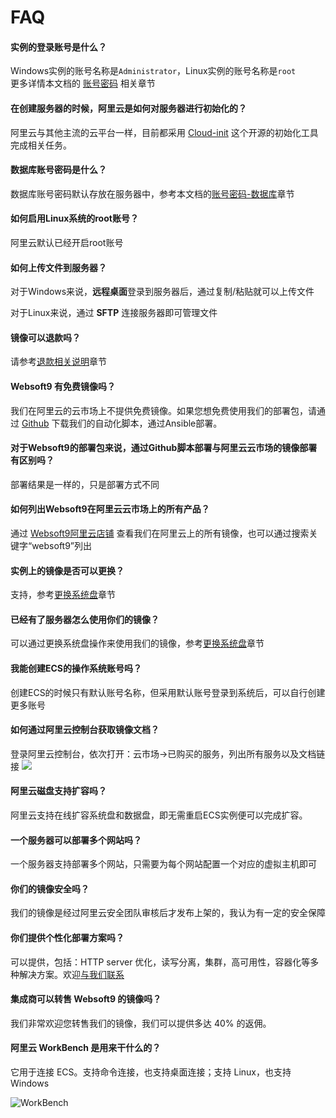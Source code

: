 # FAQ

#### 实例的登录账号是什么？

Windows实例的账号名称是`Administrator`，Linux实例的账号名称是`root`  
更多详情本文档的 [账号密码](/zh/stack-accounts.md) 相关章节

#### 在创建服务器的时候，阿里云是如何对服务器进行初始化的？

阿里云与其他主流的云平台一样，目前都采用 [Cloud-init](https://cloudinit.readthedocs.io/) 这个开源的初始化工具完成相关任务。  

#### 数据库账号密码是什么？

数据库账号密码默认存放在服务器中，参考本文档的[账号密码-数据库](/zh/stack-accounts.md)章节

#### 如何启用Linux系统的root账号？

阿里云默认已经开启root账号

#### 如何上传文件到服务器？

对于Windows来说，**远程桌面**登录到服务器后，通过复制/粘贴就可以上传文件

对于Linux来说，通过 **SFTP** 连接服务器即可管理文件

#### 镜像可以退款吗？

请参考[退款相关说明](/zh/business-order.html#退款)章节

#### Websoft9 有免费镜像吗？

我们在阿里云的云市场上不提供免费镜像。如果您想免费使用我们的部署包，请通过 [Github](https://github.com/websoft9) 下载我们的自动化脚本，通过Ansible部署。

#### 对于Websoft9的部署包来说，通过Github脚本部署与阿里云云市场的镜像部署有区别吗？

部署结果是一样的，只是部署方式不同

#### 如何列出Websoft9在阿里云云市场上的所有产品？

通过 [Websoft9阿里云店铺](https://shop658hlt17.market.aliyun.com/) 查看我们在阿里云上的所有镜像，也可以通过搜索关键字“websoft9”列出

#### 实例上的镜像是否可以更换？

支持，参考[更换系统盘](/zh/stack-deployment.html#更换系统盘部署)章节

#### 已经有了服务器怎么使用你们的镜像？

可以通过更换系统盘操作来使用我们的镜像，参考[更换系统盘](/zh/stack-deployment.html#更换系统盘部署)章节

#### 我能创建ECS的操作系统账号吗？

创建ECS的时候只有默认账号名称，但采用默认账号登录到系统后，可以自行创建更多账号

#### 如何通过阿里云控制台获取镜像文档？

登录阿里云控制台，依次打开：云市场->已购买的服务，列出所有服务以及文档链接
![](https://libs.websoft9.com/Websoft9/DocsPicture/en/aliyun/aliyun-mklistdoc-websoft9.png)

#### 阿里云磁盘支持扩容吗？

阿里云支持在线扩容系统盘和数据盘，即无需重启ECS实例便可以完成扩容。

#### 一个服务器可以部署多个网站吗？

一个服务器支持部署多个网站，只需要为每个网站配置一个对应的虚拟主机即可

#### 你们的镜像安全吗？

我们的镜像是经过阿里云安全团队审核后才发布上架的，我认为有一定的安全保障

#### 你们提供个性化部署方案吗？

可以提供，包括：HTTP server 优化，读写分离，集群，高可用性，容器化等多种解决方案。欢迎[与我们联系](https://support.websoft9.com/zh/contact.html)

#### 集成商可以转售 Websoft9 的镜像吗？

我们非常欢迎您转售我们的镜像，我们可以提供多达 40% 的返佣。

#### 阿里云 WorkBench 是用来干什么的？

它用于连接 ECS。支持命令连接，也支持桌面连接；支持 Linux，也支持 Windows

![WorkBench](http://libs.websoft9.com/Websoft9/DocsPicture/en/aliyun/aliyun-workbench-websoft9.png)